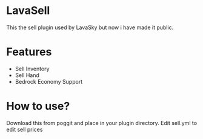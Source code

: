 # LavaSell

This the sell plugin used by LavaSky but now i have made it public.

# Features
- Sell Inventory
- Sell Hand
- Bedrock Economy Support

# How to use?

Download this from poggit and place in your plugin directory. Edit sell.yml to edit sell prices
